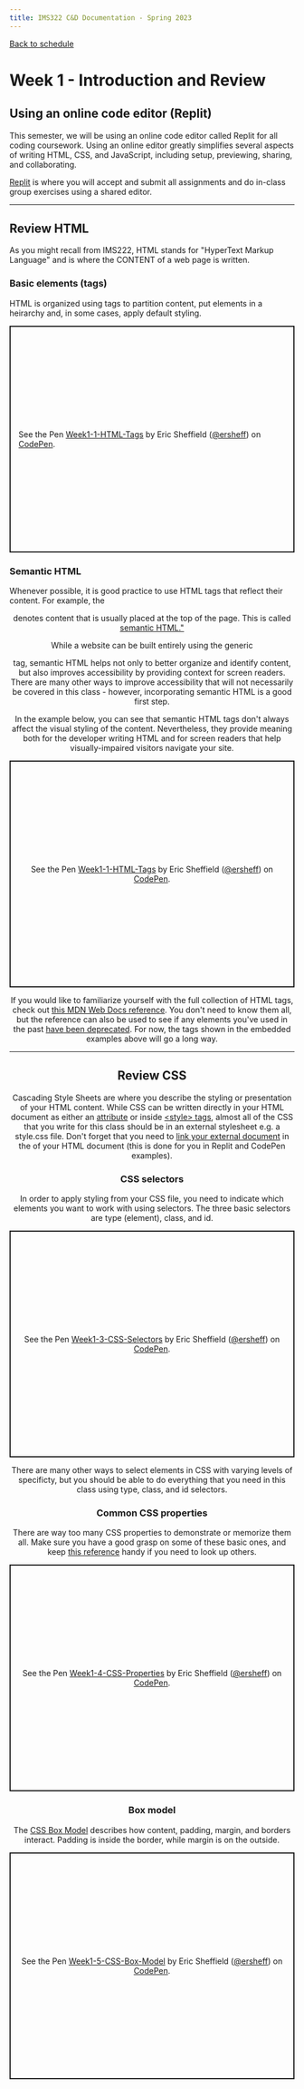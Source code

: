 ```yaml
---
title: IMS322 C&D Documentation - Spring 2023
---
```


[Back to schedule](index.md)  

# Week 1 - Introduction and Review

## Using an online code editor (Replit)
This semester, we will be using an online code editor called Replit for all coding coursework. Using an online editor greatly simplifies several aspects of writing HTML, CSS, and JavaScript, including setup, previewing, sharing, and collaborating.  

[Replit](https://replit.com) is where you will accept and submit all assignments and do in-class group exercises using a shared editor.

-----

## Review HTML
As you might recall from IMS222, HTML stands for "HyperText Markup Language" and is where the CONTENT of a web page is written.


### Basic elements (tags)
HTML is organized using tags to partition content, put elements in a heirarchy and, in some cases, apply default styling.  

<p class="codepen" data-height="400" data-theme-id="dark" data-default-tab="html,result" data-slug-hash="JjLxzRz" data-editable="true" data-user="ersheff" style="height: 400px; box-sizing: border-box; display: flex; align-items: center; justify-content: center; border: 2px solid; margin: 1em 0; padding: 1em;">
  <span>See the Pen <a href="https://codepen.io/ersheff/pen/JjLxzRz">
  Week1-1-HTML-Tags</a> by Eric Sheffield (<a href="https://codepen.io/ersheff">@ersheff</a>)
  on <a href="https://codepen.io">CodePen</a>.</span>
</p>
<script async src="https://cpwebassets.codepen.io/assets/embed/ei.js"></script>


### Semantic HTML
Whenever possible, it is good practice to use HTML tags that reflect their content. For example, the <header> denotes content that is usually placed at the top of the page. This is called <a href="https://www.youtube.com/watch?v=HJ0-fUJ-2F0&t=165s" target="blank">semantic HTML."</a>

While a website can be built entirely using the generic <div> tag, semantic HTML helps not only to better organize and identify content, but also improves accessibility by providing context for screen readers. There are many other ways to improve accessibility that will not necessarily be covered in this class - however, incorporating semantic HTML is a good first step.  

In the example below, you can see that semantic HTML tags don't always affect the visual styling of the content. Nevertheless, they provide meaning both for the developer writing HTML and for screen readers that help visually-impaired visitors navigate your site.

<p class="codepen" data-height="400" data-theme-id="dark" data-default-tab="html,result" data-slug-hash="qBogvRG" data-editable="true" data-user="ersheff" style="height: 400px; box-sizing: border-box; display: flex; align-items: center; justify-content: center; border: 2px solid; margin: 1em 0; padding: 1em;">
  <span>See the Pen <a href="https://codepen.io/ersheff/pen/qBogvRG">
  Week1-1-HTML-Tags</a> by Eric Sheffield (<a href="https://codepen.io/ersheff">@ersheff</a>)
  on <a href="https://codepen.io">CodePen</a>.</span>
</p>
<script async src="https://cpwebassets.codepen.io/assets/embed/ei.js"></script>

If you would like to familiarize yourself with the full collection of HTML tags, check out <a href="https://developer.mozilla.org/en-US/docs/Web/HTML/Element" target="_blank">this MDN Web Docs reference</a>. You don't need to know them all, but the reference can also be used to see if any elements you've used in the past <a href="https://developer.mozilla.org/en-US/docs/Web/HTML/Element#obsolete_and_deprecated_elements" target="_blank">have been deprecated</a>. For now, the tags shown in the embedded examples above will go a long way.

-----


## Review CSS
Cascading Style Sheets are where you describe the styling or presentation of your HTML content. While CSS can be written directly in your HTML document as either an <a href="https://developer.mozilla.org/en-US/docs/Web/HTML/Global_attributes/style" target="_blank">attribute</a> or inside <a href="https://developer.mozilla.org/en-US/docs/Web/HTML/Element/style" target="_blank">&lt;style&gt; tags</a>, almost all of the CSS that you write for this class should be in an external stylesheet e.g. a style.css file. Don't forget that you need to <a href="https://developer.mozilla.org/en-US/docs/Web/HTML/Element/link" target="_blank">link your external document</a> in the <head> of your HTML document (this is done for you in Replit and CodePen examples).


### CSS selectors
In order to apply styling from your CSS file, you need to indicate which elements you want to work with using selectors. The three basic selectors are type (element), class, and id.

<p class="codepen" data-height="400" data-theme-id="dark" data-default-tab="html,result" data-slug-hash="GRxeRgg" data-editable="true" data-user="ersheff" style="height: 400px; box-sizing: border-box; display: flex; align-items: center; justify-content: center; border: 2px solid; margin: 1em 0; padding: 1em;">
  <span>See the Pen <a href="https://codepen.io/ersheff/pen/GRxeRgg">
  Week1-3-CSS-Selectors</a> by Eric Sheffield (<a href="https://codepen.io/ersheff">@ersheff</a>)
  on <a href="https://codepen.io">CodePen</a>.</span>
</p>
<script async src="https://cpwebassets.codepen.io/assets/embed/ei.js"></script>

There are many other ways to select elements in CSS with varying levels of specificty, but you should be able to do everything that you need in this class using type, class, and id selectors.


### Common CSS properties
There are way too many CSS properties to demonstrate or memorize them all. Make sure you have a good grasp on some of these basic ones, and keep <a href="https://developer.mozilla.org/en-US/docs/Web/CSS/Reference" target="_blank">this reference</a> handy if you need to look up others.

<p class="codepen" data-height="400" data-theme-id="dark" data-default-tab="html,result" data-slug-hash="WNzmNwj" data-editable="true" data-user="ersheff" style="height: 400px; box-sizing: border-box; display: flex; align-items: center; justify-content: center; border: 2px solid; margin: 1em 0; padding: 1em;">
  <span>See the Pen <a href="https://codepen.io/ersheff/pen/WNzmNwj">
  Week1-4-CSS-Properties</a> by Eric Sheffield (<a href="https://codepen.io/ersheff">@ersheff</a>)
  on <a href="https://codepen.io">CodePen</a>.</span>
</p>
<script async src="https://cpwebassets.codepen.io/assets/embed/ei.js"></script>


### Box model
The <a href="https://developer.mozilla.org/en-US/docs/Web/CSS/CSS_Box_Model/Introduction_to_the_CSS_box_model" target="_blank">CSS Box Model</a> describes how content, padding, margin, and borders interact. Padding is inside the border, while margin is on the outside.

<p class="codepen" data-height="400" data-theme-id="dark" data-default-tab="html,result" data-slug-hash="vYRPYXY" data-editable="true" data-user="ersheff" style="height: 400px; box-sizing: border-box; display: flex; align-items: center; justify-content: center; border: 2px solid; margin: 1em 0; padding: 1em;">
  <span>See the Pen <a href="https://codepen.io/ersheff/pen/vYRPYXY">
  Week1-5-CSS-Box-Model</a> by Eric Sheffield (<a href="https://codepen.io/ersheff">@ersheff</a>)
  on <a href="https://codepen.io">CodePen</a>.</span>
</p>
<script async src="https://cpwebassets.codepen.io/assets/embed/ei.js"></script>